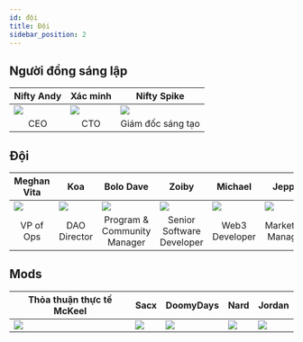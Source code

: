 ```yaml
---
id: đội
title: Đội
sidebar_position: 2
---
```


## Người đồng sáng lập

| Nifty Andy                | Xác minh                  | Nifty Spike               |
| ------------------------- | ------------------------- | ------------------------- |
| ![](/img/NiftyAndy.png)   | ![](/img/snarfy.png)      | ![](/img/NiftySpike.png)  |
| <div align="center"> CEO </div> | <div align="center"> CTO </div> | <div align="center"> Giám đốc sáng tạo </div> |

## Đội

| Meghan Vita               | Koa                       | Bolo Dave                 | Zoiby                     | Michael                    | Jeppe                     |
| ------------------------- | ------------------------- | ------------------------- | ------------------------- | -------------------------- | ------------------------- |
| ![](/img/NiftyMorgan.png) | ![](/img/koa.png)         | ![](/img/bolo.png)        | ![](/img/zoiby.png)       | ![](/img/NiftyMichael.png) | ![](/img/jeppe.png)       |
| <div align="center"> VP of Ops </div> | <div align="center"> DAO Director </div> | <div align="center"> Program & Community Manager </div> | <div align="center"> Senior Software Developer </div> | <div align="center"> Web3 Developer </div>  | <div align="center"> Marketing Manager </div> |

## Mods

| <div align="center"> Thỏa thuận thực tế McKeel </div> | <div align="center"> Sacx </div> | <div align="center"> DoomyDays </div> | <div align="center"> Nard </div> | <div align="center"> Jordan </div> |
| ------------------------- | -------------------------- | -------------------------- | -------------------------- | -------------------------- |
| ![](/img/realdeal.png)    | ![](/img/sacx.png)         | ![](/img/doomy.png)        | ![](/img/nard.png)         | ![](/img/jordan.png)       |
